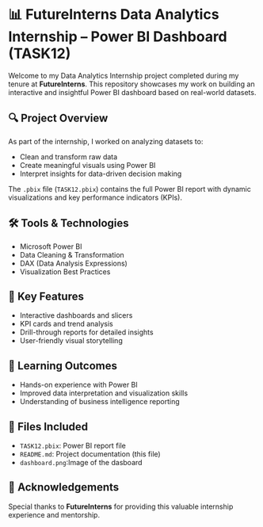 # 📊 FutureInterns Data Analytics Internship – Power BI Dashboard (TASK12)

Welcome to my Data Analytics Internship project completed during my tenure at **FutureInterns**. This repository showcases my work on building an interactive and insightful Power BI dashboard based on real-world datasets.

## 🔍 Project Overview

As part of the internship, I worked on analyzing datasets to:
- Clean and transform raw data
- Create meaningful visuals using Power BI
- Interpret insights for data-driven decision making

The `.pbix` file (`TASK12.pbix`) contains the full Power BI report with dynamic visualizations and key performance indicators (KPIs).

## 🛠 Tools & Technologies
- Microsoft Power BI
- Data Cleaning & Transformation
- DAX (Data Analysis Expressions)
- Visualization Best Practices

## 📌 Key Features
- Interactive dashboards and slicers
- KPI cards and trend analysis
- Drill-through reports for detailed insights
- User-friendly visual storytelling

## 🧠 Learning Outcomes
- Hands-on experience with Power BI
- Improved data interpretation and visualization skills
- Understanding of business intelligence reporting

## 📁 Files Included
- `TASK12.pbix`: Power BI report file
- `README.md`: Project documentation (this file)
- `dashboard.png`:Image of the dasboard

## 🤝 Acknowledgements
Special thanks to **FutureInterns** for providing this valuable internship experience and mentorship.


